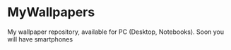 # MyWallpapers
My wallpaper repository, available for PC (Desktop, Notebooks). Soon you will have smartphones
